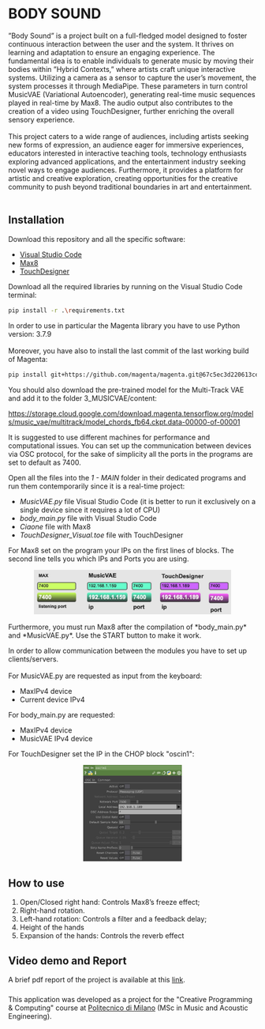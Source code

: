 # BODY SOUND
”Body Sound” is a project built on a full-fledged model designed to foster continuous interaction between the user and the system. It thrives on learning and adaptation to ensure an engaging experience. The fundamental idea is to enable individuals to generate music by moving their bodies within ”Hybrid Contexts,” where artists craft unique interactive systems.
Utilizing a camera as a sensor to capture the user’s movement, the system processes it through MediaPipe.
These parameters in turn control MusicVAE (Variational Autoencoder), generating real-time music sequences played in real-time by Max8.
The audio output also contributes to the creation of a video using TouchDesigner, further enriching the overall sensory experience.<br/><br/>
This project caters to a wide range of audiences, including artists seeking new forms of expression, an audience eager for immersive experiences, educators interested in interactive teaching tools, technology enthusiasts exploring advanced applications, and the entertainment industry seeking novel ways to engage audiences. Furthermore, it provides a platform for artistic and creative exploration, creating opportunities for the creative community to push beyond traditional boundaries in art and entertainment.<br/><br/>
<!--- <p align="center">
<img src="img/Keyboard.jpeg" alt="keyboard" width="1200"/>
</p>-->

## Installation
Download this repository and all the specific software:
* [Visual Studio Code](https://code.visualstudio.com/)
* [Max8](https://cycling74.com/downloads)
* [TouchDesigner](https://derivative.ca/UserGuide/Install_TouchDesigner)

Download all the required libraries by running on the Visual Studio Code terminal:
```bash
pip install -r .\requirements.txt
```

In order to use in particular the Magenta library you have to use Python version: 3.7.9<br></br>
Moreover, you have also to install the last commit of the last working build of Magenta:
```bash
pip install git+https://github.com/magenta/magenta.git@67c5ec3d220613ceea3e234a2917030da2a5fa85
```

You should also download the pre-trained model for the Multi-Track VAE and add it to the folder 3_MUSICVAE/content:

https://storage.cloud.google.com/download.magenta.tensorflow.org/models/music_vae/multitrack/model_chords_fb64.ckpt.data-00000-of-00001


It is suggested to use different machines for performance and computational issues.
You can set up the communication between devices via OSC protocol, for the sake of simplicity all the ports in the programs are set to default as 7400.

Open all the files into the *1 - MAIN* folder in their dedicated programs and run them contemporarily since it is a real-time project:
* *MusicVAE.py* file Visual Studio Code (it is better to run it exclusively on a single device since it requires a lot of CPU)
* *body_main.py* file with Visual Studio Code
* *Ciaone* file with Max8
* *TouchDesigner_Visual.toe* file with TouchDesigner

For Max8 set on the program your IPs on the first lines of blocks. The second line tells you which IPs and Ports you are using.
<p align="center">
<img src="img/Max8IPs.jpg" alt="keyboard" width="400"/>
</p>
Furthermore, you must run Max8 after the compilation of *body_main.py* and *MusicVAE.py*. Use the START button to make it work.
<!--- <p align="center">
<img src="img/Max8IPs.jpg" alt="keyboard" width="400"/>
</p> -->

In order to allow communication between the modules you have to set up clients/servers.<br></br>
For MusicVAE.py are requested as input from the keyboard:
* MaxIPv4 device
* Current device IPv4
  
For body_main.py are requested: 
* MaxIPv4 device
* MusicVAE IPv4 device
  
For TouchDesigner set the IP in the CHOP block "oscin1":
<p align="center">
<img src="img/TouchdesignerSETUP.jpg" alt="touchdesigner" width="200"/>
</p>

## How to use
1. Open/Closed right hand: Controls Max8’s freeze effect;
3. Right-hand rotation.
4. Left-hand rotation: Controls a filter and a feedback delay;
5. Height of the hands
6. Expansion of the hands: Controls the reverb effect

## Video demo and Report
<!--- A video demonstration of the project is available at this [link](https://www.youtube.com/).<br></br> -->
A brief pdf report of the project is available at this [link](https://github.com/rickykubler/CPAC_Group_7/blob/main/CPAC_ProjectReport.pdf).

###
This application was developed as a project for the "Creative Programming & Computing" course at [Politecnico di Milano](https://www.polimi.it) (MSc in Music and Acoustic Engineering).
